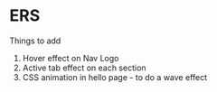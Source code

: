 # ERS

Things to add

1. Hover effect on Nav Logo
2. Active tab effect on each section
3. CSS animation in hello page - to do a wave effect